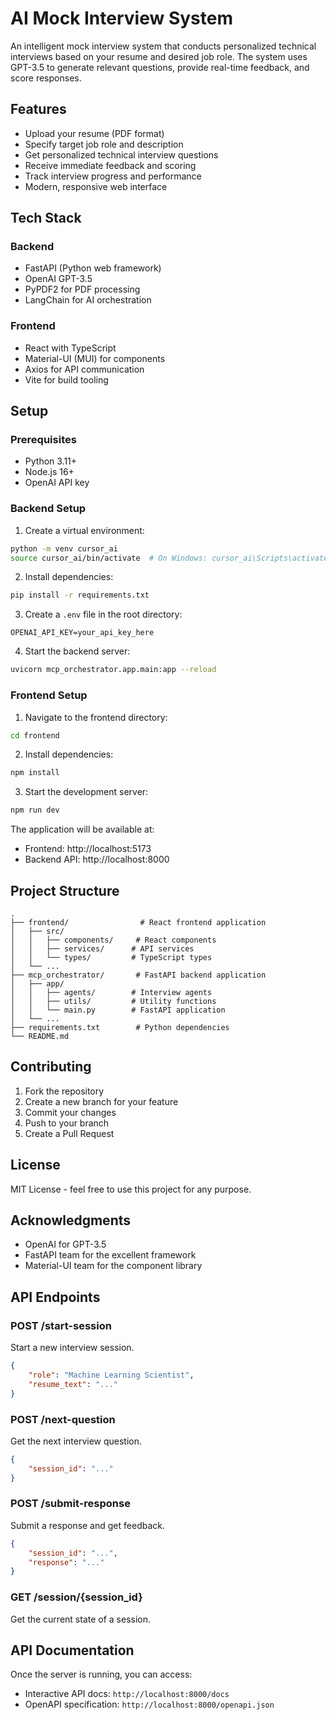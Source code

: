 # AI Mock Interview System

An intelligent mock interview system that conducts personalized technical interviews based on your resume and desired job role. The system uses GPT-3.5 to generate relevant questions, provide real-time feedback, and score responses.

## Features

- Upload your resume (PDF format)
- Specify target job role and description
- Get personalized technical interview questions
- Receive immediate feedback and scoring
- Track interview progress and performance
- Modern, responsive web interface

## Tech Stack

### Backend
- FastAPI (Python web framework)
- OpenAI GPT-3.5
- PyPDF2 for PDF processing
- LangChain for AI orchestration

### Frontend
- React with TypeScript
- Material-UI (MUI) for components
- Axios for API communication
- Vite for build tooling

## Setup

### Prerequisites
- Python 3.11+
- Node.js 16+
- OpenAI API key

### Backend Setup

1. Create a virtual environment:
```bash
python -m venv cursor_ai
source cursor_ai/bin/activate  # On Windows: cursor_ai\Scripts\activate
```

2. Install dependencies:
```bash
pip install -r requirements.txt
```

3. Create a `.env` file in the root directory:
```
OPENAI_API_KEY=your_api_key_here
```

4. Start the backend server:
```bash
uvicorn mcp_orchestrator.app.main:app --reload
```

### Frontend Setup

1. Navigate to the frontend directory:
```bash
cd frontend
```

2. Install dependencies:
```bash
npm install
```

3. Start the development server:
```bash
npm run dev
```

The application will be available at:
- Frontend: http://localhost:5173
- Backend API: http://localhost:8000

## Project Structure

```
.
├── frontend/                # React frontend application
│   ├── src/
│   │   ├── components/     # React components
│   │   ├── services/      # API services
│   │   └── types/         # TypeScript types
│   └── ...
├── mcp_orchestrator/       # FastAPI backend application
│   ├── app/
│   │   ├── agents/        # Interview agents
│   │   ├── utils/         # Utility functions
│   │   └── main.py        # FastAPI application
│   └── ...
├── requirements.txt        # Python dependencies
└── README.md
```

## Contributing

1. Fork the repository
2. Create a new branch for your feature
3. Commit your changes
4. Push to your branch
5. Create a Pull Request

## License

MIT License - feel free to use this project for any purpose.

## Acknowledgments

- OpenAI for GPT-3.5
- FastAPI team for the excellent framework
- Material-UI team for the component library

## API Endpoints

### POST /start-session
Start a new interview session.
```json
{
    "role": "Machine Learning Scientist",
    "resume_text": "..."
}
```

### POST /next-question
Get the next interview question.
```json
{
    "session_id": "..."
}
```

### POST /submit-response
Submit a response and get feedback.
```json
{
    "session_id": "...",
    "response": "..."
}
```

### GET /session/{session_id}
Get the current state of a session.

## API Documentation

Once the server is running, you can access:
- Interactive API docs: `http://localhost:8000/docs`
- OpenAPI specification: `http://localhost:8000/openapi.json` 